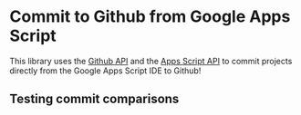 # Commit to Github from Google Apps Script

This library uses the [Github API](https://docs.github.com/en/rest/repos?apiVersion=2022-11-28) and the [Apps Script API](https://developers.google.com/apps-script/api/reference/rest) to commit projects directly from the Google Apps Script IDE to Github!

## Testing commit comparisons